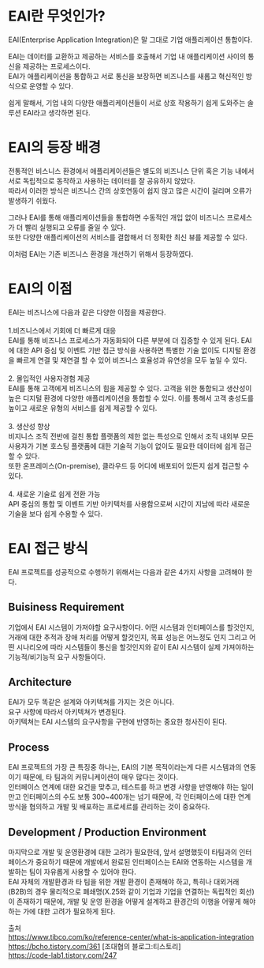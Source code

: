 # EAI란 무엇인가?
EAI(Enterprise Application Integration)은 말 그대로 기업 애플리케이션 통합이다.

EAI는 데이터를 교환하고 제공하는 서비스를 호출해서 기업 내 애플리케이션 사이의 통신을 제공하는 프로세스이다.<br>
EAI가 애플리케이션을 통합하고 서로 통신을 보장하면 비즈니스를 새롭고 혁신적인 방식으로 운영할 수 있다.

쉽게 말해서, 기업 내의 다양한 애플리케이션들이 서로 상호 작용하기 쉽게 도와주는 솔루션 EAI라고 생각하면 된다.

# EAI의 등장 배경
전통적인 비스니스 환경에서 애플리케이션들은 별도의 비즈니스 단위 혹은 기능 내에서 서로 독립적으로 동작하고 사용하는 데이터를 잘 공유하지 않았다.<br>
따라서 이러한 방식은 비즈니스 간의 상호연동이 쉽지 않고 많은 시간이 걸리며 오류가 발생하기 쉬웠다.

그러나 EAI를 통해 애플리케이션들을 통합하면 수동적인 개입 없이 비즈니스 프로세스가 더 빨리 실행되고 오류를 줄일 수 있다.<br>
또한 다양한 애플리케이션의 서비스를 결합해서 더 정확한 최신 뷰를 제공할 수 있다.

이처럼 EAI는 기존 비즈니스 환경을 개선하기 위해서 등장하였다.

# EAI의 이점
EAI는 비즈니스에 다음과 같은 다양한 이점을 제공한다.
<br><br> 1.비즈니스에서 기회에 더 빠르게 대응 <br> EAI를 통해 비즈니스 프로세스가 자동화되어 다른 부분에 더 집중할 수 있게 된다. EAI에 대한 API 중심 및 이벤트 기반 접근 방식을 사용하면 특별한 기술 없이도 디지털 환경을 빠르게 연결 및 재연결 할 수 있어 비즈니스 효율성과 유연성을 모두 높일 수 있다.<br><br> 2. 몰입적인 사용자경험 제공<br> EAI를 통해 고객에게 비즈니스의 힘을 제공할 수 있다. 고객을 위한 통합되고 생산성이 높은 디지털 환경에 다양한 애플리케이션을 통합할 수 있다. 이를 통해서 고객 충성도를 높이고 새로운 유형의 서비스를 쉽게 제공할 수 있다.<br><br> 3. 생산성 향상<br> 비지니스 조직 전반에 걸친 통합 플랫폼의 제한 없는 특성으로 인해서 조직 내외부 모든 사용자가 기본 호스팅 플랫폼에 대한 기술적 기능이 없이도 필요한 데이터에 쉽게 접근할 수 있다. <br> 또한 온프레미스(On-premise), 클라우드 등 어디에 배포되어 있든지 쉽게 접근할 수 있다.<br><br>4. 새로운 기술로 쉽게 전환 가능<br> API 중심의 통합 및 이벤트 기반 아키텍처를 사용함으로써 시간이 지남에 따라 새로운 기술을 보다 쉽게 수용할 수 있다.

# EAI 접근 방식
EAI 프로젝트를 성공적으로 수행하기 위해서는 다음과 같은 4가지 사항을 고려해야 한다.

## Buisiness Requirement
기업에서 EAI 시스템이 가져야할 요구사항이다. 어떤 시스템과 인터페이스를 할것인지, 거래에 대한 추적과 장애 처리를 어떻게 할것인지, 목표 성능은 어느정도 인지 그리고 어떤 시나리오에 따라 시스템들이 통신을 할것인지와 같이 EAI 시스템이 실제 가져야하는 기능적/비기능적 요구 사항들이다.

## Architecture
EAI가 모두 똑같은 설계와 아키텍쳐를 가지는 것은 아니다.<br> 요구 사항에 따라서 아키텍쳐가 변경된다.<br>
아키텍쳐는 EAI 시스템의 요구사항을 구현에 반영하는 중요한 청사진이 된다.

## Process
EAI 프로젝트의 가장 큰 특징중 하나는, EAI의 기본 목적이라는게 다른 시스템과의 연동이기 때문에, 타 팀과의 커뮤니케이션이 매우 많다는 것이다.<br>
인터페이스 연계에 대한 요건을 맞추고, 테스트를 하고 변경 사항을 반영해야 하는 일이 만고 인터페이스의 수도 보통 300~400개는 넘기 때문에, 각 인터페이스에 대한 연계 방식을 협의하고 개발 및 배포하는 프로세르를 관리하는 것이 중요하다.

## Development / Production Environment
마지막으로 개발 및 운영환경에 대한 고려가 필요한데, 앞서 설명했듯이 타팀과의 인터페이스가 중요하기 때문에 개발에서 완료된 인터페이스는 EAI와 연동하는 시스템을 개발하는 팀이 자유롭게 사용할 수 있어야 한다.<br>
EAI 자체의 개발환경과 타 팀을 위한 개발 환경이 존재해야 하고, 특히나 대외거래(B2B)의 경우 물리적으로 폐쇄명(X.25와 같이 기업과 기업을 연결하는 독립적인 회선)이 존재하기 때문에, 개발 및 운영 환경을 어떻게 설계하고 환경간의 이행을 어떻게 해야 하는 가에 대한 고려가 필요하게 된다.

출처 <br> https://www.tibco.com/ko/reference-center/what-is-application-integration <br>
https://bcho.tistory.com/361 [조대협의 블로그:티스토리]<br>
https://code-lab1.tistory.com/247

